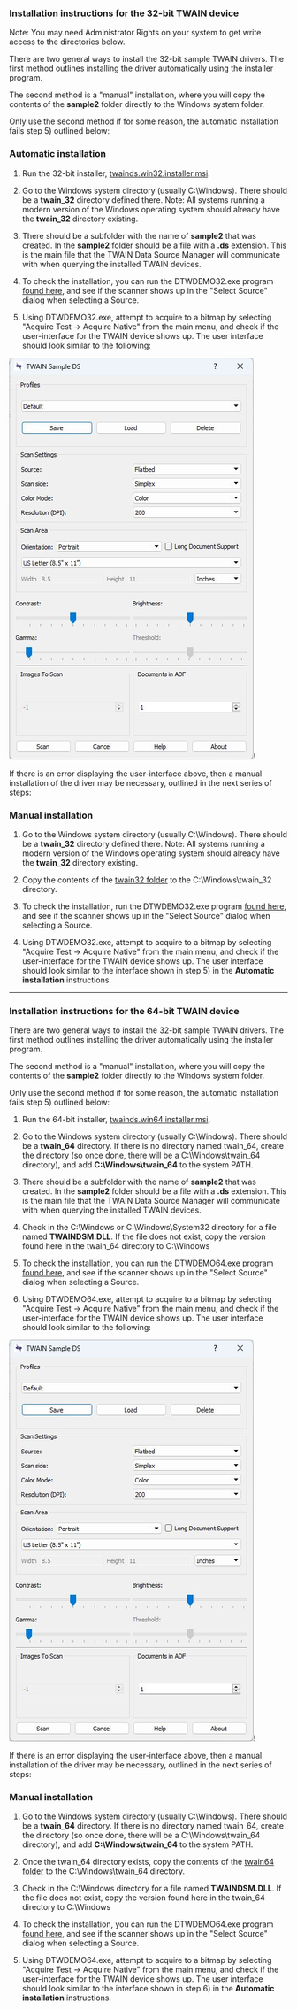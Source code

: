 ### Installation instructions for the 32-bit TWAIN device

Note:  You may need Administrator Rights on your system to get write access to the directories below.

There are two general ways to install the 32-bit sample TWAIN drivers.  The first method outlines installing the driver automatically using the installer program.

The second method is a "manual" installation, where you will copy the contents of the **sample2** folder directly to the Windows system folder.

Only use the second method if for some reason, the automatic installation fails step 5) outlined below:

### Automatic installation
1) Run the 32-bit installer, [twainds.win32.installer.msi](https://github.com/dynarithmic/twain_library/blob/master/SampleTWAINDevices/twain_32/twainds.win32.installer.msi).  

2) Go to the Windows system directory (usually C:\Windows).  There should be a **twain_32** directory defined there.   Note:  All systems running a modern version of the Windows operating system should already have the **twain_32** directory existing.

3) There should be a subfolder with the name of **sample2** that was created.  In the **sample2** folder should be a file with a **.ds** extension.  This is the main file that the TWAIN Data Source Manager will communicate with when querying the installed TWAIN devices.

4) To check the installation, you can run the DTWDEMO32.exe program [found here](https://github.com/dynarithmic/dtwain/tree/dtwain_apache/binaries), and see if the scanner shows up in the "Select Source" dialog when selecting a Source.  

5) Using DTWDEMO32.exe, attempt to acquire to a bitmap by selecting "Acquire Test -> Acquire Native" from the main menu, and check if the user-interface for the TWAIN device shows up. The user interface should look similar to the following:

![twainimage](twainimage.jpg)!

If there is an error displaying the user-interface above, then a manual installation of the driver may be necessary, outlined in the next series of steps:

### Manual installation

1) Go to the Windows system directory (usually C:\Windows).  There should be a **twain_32** directory defined there.   Note:  All systems running a modern version of the Windows operating system should already have the **twain_32** directory existing.

2) Copy the contents of the [twain32 folder](https://github.com/dynarithmic/twain_library/tree/master/SampleTWAINDevices/twain_32) to the C:\Windows\twain_32 directory.

3) To check the installation, run the DTWDEMO32.exe program [found here](https://github.com/dynarithmic/dtwain/tree/dtwain_apache/binaries), and see if the scanner shows up in the "Select Source" dialog when selecting a Source.

4) Using DTWDEMO32.exe, attempt to acquire to a bitmap by selecting "Acquire Test -> Acquire Native" from the main menu, and check if the user-interface for the TWAIN device shows up. The user interface should look similar to the interface shown in step 5) in the **Automatic installation** instructions.

----------

### Installation instructions for the 64-bit TWAIN device

There are two general ways to install the 32-bit sample TWAIN drivers.  The first method outlines installing the driver automatically using the installer program.

The second method is a "manual" installation, where you will copy the contents of the **sample2** folder directly to the Windows system folder.

Only use the second method if for some reason, the automatic installation fails step 5) outlined below:

1) Run the 64-bit installer, [twainds.win64.installer.msi](https://github.com/dynarithmic/twain_library/blob/master/SampleTWAINDevices/twain_64).  

2) Go to the Windows system directory (usually C:\Windows).  There should be a **twain_64** directory. If there is no directory named twain_64, create the directory (so once done, there will be a C:\Windows\twain_64 directory), and add **C:\Windows\twain_64** to the system PATH.

3) There should be a subfolder with the name of **sample2** that was created.  In the **sample2** folder should be a file with a **.ds** extension.  This is the main file that the TWAIN Data Source Manager will communicate with when querying the installed TWAIN devices.

4) Check in the C:\Windows or C:\Windows\System32 directory for a file named **TWAINDSM.DLL**.  If the file does not exist, copy the version found here in the twain_64 directory to C:\Windows

5) To check the installation, you can run the DTWDEMO64.exe program [found here](https://github.com/dynarithmic/dtwain/tree/dtwain_apache/binaries), and see if the scanner shows up in the "Select Source" dialog when selecting a Source. 

6) Using DTWDEMO64.exe, attempt to acquire to a bitmap by selecting "Acquire Test -> Acquire Native" from the main menu, and check if the user-interface for the TWAIN device shows up. The user interface should look similar to the following:

![twainimage](twainimage.jpg)!

If there is an error displaying the user-interface above, then a manual installation of the driver may be necessary, outlined in the next series of steps:

### Manual installation

1) Go to the Windows system directory (usually C:\Windows).  There should be a **twain_64** directory. If there is no directory named twain_64, create the directory (so once done, there will be a C:\Windows\twain_64 directory), and add **C:\Windows\twain_64** to the system PATH.

2) Once the twain_64 directory exists, copy the contents of the [twain64 folder](https://github.com/dynarithmic/twain_library/tree/master/SampleTWAINDevices/twain_64) to the C:\Windows\twain_64 directory.

3) Check in the C:\Windows directory for a file named **TWAINDSM.DLL**.  If the file does not exist, copy the version found here in the twain_64 directory to C:\Windows

4) To check the installation, you can run the DTWDEMO64.exe program [found here](https://github.com/dynarithmic/dtwain/tree/dtwain_apache/binaries), and see if the scanner shows up in the "Select Source" dialog when selecting a Source. 

5) Using DTWDEMO64.exe, attempt to acquire to a bitmap by selecting "Acquire Test -> Acquire Native" from the main menu, and check if the user-interface for the TWAIN device shows up. The user interface should look similar to the interface shown in step 6) in the **Automatic installation** instructions.
